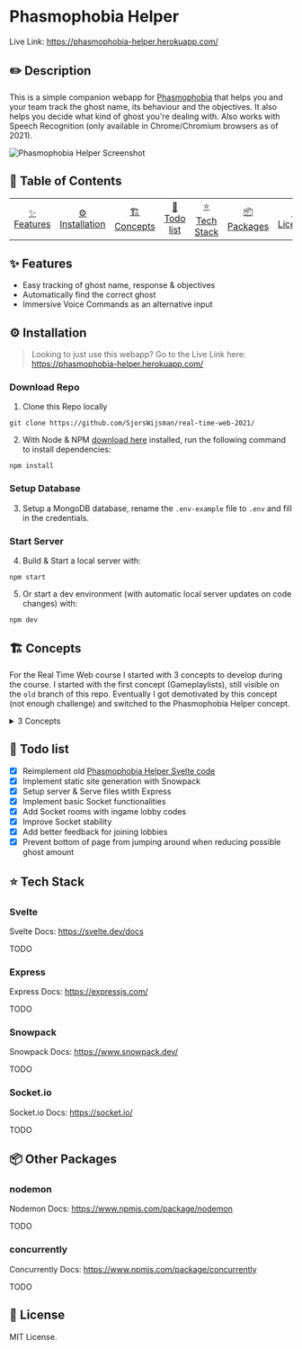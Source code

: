 # Phasmophobia Helper
Live Link: https://phasmophobia-helper.herokuapp.com/

## ✏️ Description
This is a simple companion webapp for [Phasmophobia](https://store.steampowered.com/app/739630/Phasmophobia/) that helps you and your team track the ghost name, its behaviour and the objectives. It also helps you decide what kind of ghost you're dealing with. Also works with Speech Recognition (only available in Chrome/Chromium browsers as of 2021).

![Phasmophobia Helper Screenshot](https://i.ibb.co/M6RKCjC/Screenshot-2021-04-27-at-23-20-24.png)

## 📕 Table of Contents
<table>
    <tr>
        <td align="center"><a href="#-features">✨ Features<a></td>
        <td align="center"><a href="#%EF%B8%8F-installation">⚙️ Installation<a></td>
        <td align="center"><a href="#%EF%B8%8F-concepts">🏗️ Concepts<a></td>
        <td align="center"><a href="#-todo-list">📃 Todo list<a></td>
        <td align="center"><a href="#-tech-stack">⭐ Tech Stack<a></td>
        <td align="center"><a href="#-packages">📦 Packages<a></td>
        <td align="center"><a href="#-license">🔐 License<a></td>
    </tr>
</table>

## ✨ Features
- Easy tracking of ghost name, response & objectives
- Automatically find the correct ghost
- Immersive Voice Commands as an alternative input

## ⚙️ Installation
> Looking to just use this webapp? Go to the Live Link here: https://phasmophobia-helper.herokuapp.com/

### Download Repo
1. Clone this Repo locally
```
git clone https://github.com/SjorsWijsman/real-time-web-2021/
```

2. With Node & NPM [download here](https://nodejs.org/en/download/) installed, run the following command to install dependencies:
```
npm install
```

### Setup Database
3. Setup a MongoDB database, rename the `.env-example` file to `.env` and fill in the credentials.

### Start Server
4. Build & Start a local server with:
```
npm start
```

5. Or start a dev environment (with automatic local server updates on code changes) with:
```
npm dev
```

## 🏗️ Concepts
For the Real Time Web course I started with 3 concepts to develop during the course. I started with the first concept (Gameplaylists), still visible on the `old` branch of this repo. Eventually I got demotivated by this concept (not enough challenge) and switched to the Phasmophobia Helper concept.

<details>
<summary>3 Concepts</summary>
    
| Gameplaylists | Phasmophobia Book | Poker |
|--|--|--|
| ![Gameplaylists](https://i.ibb.co/2jMS3tW/Gameplaylists.png) | ![Phasmophobia Helper](https://i.ibb.co/sFdS873/Phasmophobia-Book.png) | ![Poker](https://i.ibb.co/ZHW9R7r/Poker.png)

</details>

## 📃 Todo list
- [x] Reimplement old [Phasmophobia Helper Svelte code](https://github.com/SjorsWijsman/phasmophobia-helper) 
- [x] Implement static site generation with Snowpack
- [x] Setup server & Serve files wtith Express
- [x] Implement basic Socket functionalities
- [x] Add Socket rooms with ingame lobby codes
- [x] Improve Socket stability
- [x] Add better feedback for joining lobbies
- [x] Prevent bottom of page from jumping around when reducing possible ghost amount

## ⭐ Tech Stack
### Svelte
Svelte Docs: https://svelte.dev/docs

TODO

### Express
Express Docs: https://expressjs.com/

TODO

### Snowpack
Snowpack Docs: https://www.snowpack.dev/

TODO

### Socket.io
Socket.io Docs: https://socket.io/

TODO

## 📦 Other Packages
### nodemon
Nodemon Docs: https://www.npmjs.com/package/nodemon

TODO

### concurrently
Concurrently Docs: https://www.npmjs.com/package/concurrently

TODO

## 🔐 License
MIT License.
